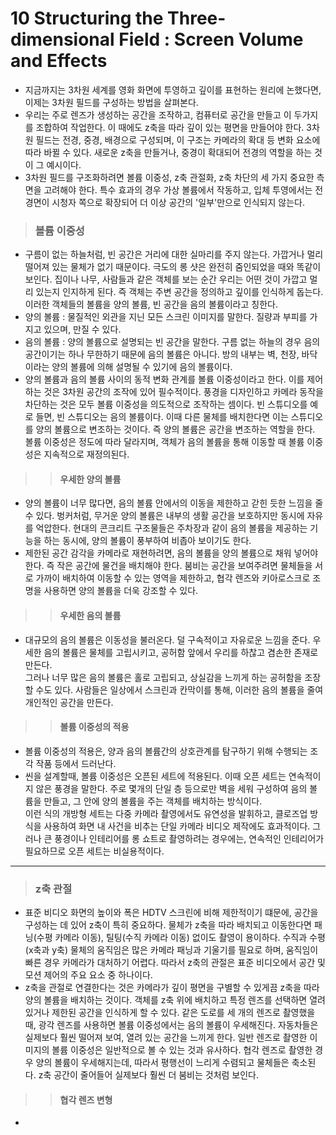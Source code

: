 # 10 Structuring the Three-dimensional Field : Screen Volume and Effects
 * 지금까지는 3차원 세계를 영화 화면에 투영하고 깊이를 표현하는 원리에 논했다면, 이제는 3차원 필드를 구성하는 방법을 살펴본다. 
 * 우리는 주로 렌즈가 생성하는 공간을 조작하고, 컴퓨터로 공간을 만들고 이 두가지를 조합하여 작업한다. 이 때에도 z축을 따라 깊이 있는 평면을 만들어야 한다. 
   3차원 필드는 전경, 중경, 배경으로 구성되며, 이 구조는 카메라의 확대 등 변화 요소에 따라 바뀔 수 있다. 새로운 z축을 만들거나, 중경이 확대되어 전경의 역할을 하는 것이 그 예시이다.
 * 3차원 필드를 구조화하려면 볼륨 이중성, z축 관절화, z축 차단의 세 가지 중요한 측면을 고려해야 한다. 특수 효과의 경우 가상 볼륨에서 작동하고, 입체 투영에서는 전경면이 시청자 쪽으로 확장되어 더 이상 공간의 '일부'만으로 인식되지 않는다. 

> ### 볼륨 이중성 
 * 구름이 없는 하늘처럼, 빈 공간은 거리에 대한 실마리를 주지 않는다. 가깝거나 멀리 떨어져 있는 물체가 없기 때문이다. 극도의 롱 샷은 완전히 줌인되었을 때와 똑같이 보인다. 
   집이나 나무, 사람들과 같은 객체를 보는 순간 우리는 어떤 것이 가깝고 멀리 있는지 인지하게 된다. 즉 객체는 주변 공간을 정의하고 깊이를 인식하게 돕는다.    
   이러한 객체들의 볼륨을 양의 볼륨, 빈 공간을 음의 볼륨이라고 칭한다.  
 * 양의 볼륨 : 물질적인 외관을 지닌 모든 스크린 이미지를 말한다. 질량과 부피를 가지고 있으며, 만질 수 있다. 
 * 음의 볼륨 : 양의 볼륨으로 설명되는 빈 공간을 말한다. 구름 없는 하늘의 경우 음의 공간이기는 하나 무한하기 때문에 음의 볼륨은 아니다. 방의 내부는 벽, 천장, 바닥이라는 양의 볼륨에 의해 설명될 수 있기에 음의 볼륨이다. 
 * 양의 볼륨과 음의 볼륨 사이의 동적 변화 관계를 볼륨 이중성이라고 한다. 이를 제어하는 것은 3차원 공간의 조작에 있어 필수적이다. 풍경을 디자인하고 카메라 동작을 차단하는 것은 모두 볼륨 이중성을 의도적으로 조작하는 셈이다. 빈 스튜디오를 예로 들면, 빈 스튜디오는 음의 볼륨이다. 이때 다른 물체를 배치한다면 이는 스튜디오를 양의 볼륨으로 변조하는 것이다. 즉 양의 볼륨은 공간을 변조하는 역할을 한다. 볼륨 이중성은 정도에 따라 달라지며, 객체가 음의 볼륨을 통해 이동할 때 볼륨 이중성은 지속적으로 재정의된다. 

> > #### 우세한 양의 볼륨
 * 양의 볼륨이 너무 많다면, 음의 볼륨 안에서의 이동을 제한하고 갇힌 듯한 느낌을 줄 수 있다. 벙커처럼, 무거운 양의 볼륨은 내부의 생활 공간을 보호하지만 동시에 자유를 억압한다. 현대의 콘크리트 구조물들은 주차장과 같이 음의 볼륨을 제공하는 기능을 하는 동시에, 양의 볼륨이 풍부하여 비좁아 보이기도 한다. 
 * 제한된 공간 감각을 카메라로 재현하려면, 음의 볼륨을 양의 볼륨으로 채워 넣어야 한다. 즉 작은 공간에 물건을 배치해야 한다. 붐비는 공간을 보여주려면 물체들을 서로 가까이 배치하여 이동할 수 있는 영역을 제한하고, 협각 렌즈와 키아로스크로 조명을 사용하면 양의 볼륨을 더욱 강조할 수 있다. 

> > #### 우세한 음의 볼륨
 * 대규모의 음의 볼륨은 이동성을 불러온다. 덜 구속적이고 자유로운 느낌을 준다. 우세한 음의 볼륨은 물체를 고립시키고, 공허함 앞에서 우리를 하찮고 겸손한 존재로 만든다.  
   그러나 너무 많은 음의 볼륨은 홀로 고립되고, 상실감을 느끼게 하는 공허함을 조장할 수도 있다. 사람들은 일상에서 스크린과 칸막이를 통해, 이러한 음의 볼륨을 줄여 개인적인 공간을 만든다. 
   
> > #### 볼륨 이중성의 적용 
 * 볼륨 이중성의 적용은, 양과 음의 볼륨간의 상호관계를 탐구하기 위해 수행되는 조각 작품 등에서 드러난다. 
 * 씬을 설계할때, 볼륨 이중성은 오픈된 세트에 적용된다. 이때 오픈 세트는 연속적이지 않은 풍경을 말한다. 주로 몇개의 단일 층 등으로만 벽을 세워 구성하여 음의 볼륨을 만들고, 그 안에 양의 볼륨을 주는 객체를 배치하는 방식이다.    
   이런 식의 개방형 세트는 다중 카메라 촬영에서도 유연성을 발휘하고, 클로즈업 방식을 사용하여 화면 내 사건을 비추는 단일 카메라 비디오 제작에도 효과적이다. 
   그러나 큰 풍경이나 인테리어를 롱 쇼트로 촬영하려는 경우에는, 연속적인 인테리어가 필요하므로 오픈 세트는 비실용적이다. 
   
---------------------------------------

> ### z축 관절
 * 표준 비디오 화면의 높이와 폭은 HDTV 스크린에 비해 제한적이기 떄문에, 공간을 구성하는 데 있어 z축이 특히 중요하다. 물체가 z축을 따라 배치되고 이동한다면 패닝(수평 카메라 이동), 틸팅(수직 카메라 이동) 없이도 촬영이 용이하다. 수직과 수평(x축과 y축) 물체의 움직임은 많은 카메라 패닝과 기울기를 필요로 하며, 움직임이 빠른 경우 카메라가 대처하기 어렵다. 따라서 z축의 관절은 표준 비디오에서 공간 및 모션 제어의 주요 요소 중 하나이다.
 * z축을 관절로 연결한다는 것은 카메라가 깊이 평면을 구별할 수 있게끔 z축을 따라 양의 볼륨을 배치하는 것이다. 객체를 z축 위에 배치하고 특정 렌즈를 선택하면 열려 있거나 제한된 공간을 인식하게 할 수 있다. 같은 도로를 세 개의 렌즈로 촬영했을 때, 광각 렌즈를 사용하면 볼륨 이중성에서는 음의 볼륨이 우세해진다. 자동차들은 실제보다 훨씬 떨어져 보여, 열려 있는 공간을 느끼게 한다. 일반 렌즈로 촬영한 이미지의 볼륨 이중성은 일반적으로 볼 수 있는 것과 유사하다. 협각 렌즈로 촬영한 경우 양의 볼륨이 우세해지는데, 따라서 평행선이 느리게 수렴되고 물체들은 축소된다. z축 공간이 줄어들어 실제보다 훨씬 더 붐비는 것처럼 보인다. 

> > #### 협각 렌즈 변형 
 * 
